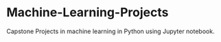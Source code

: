 # Machine-Learning-Projects
Capstone Projects in machine learning in Python using Jupyter notebook.
